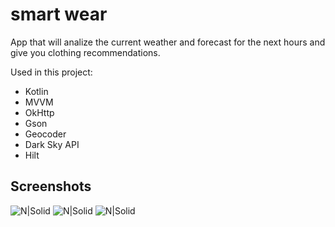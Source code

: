 # smart wear
App that will analize the current weather and forecast for the next hours and give you clothing recommendations.

Used in this project:</br>
  * Kotlin
  * MVVM
  * OkHttp
  * Gson
  * Geocoder
  * Dark Sky API
  * Hilt
  
## Screenshots
![N|Solid](https://github.com/puntogris/what-do-i-wear/blob/master/screenshots/image_1.png)
![N|Solid](https://github.com/puntogris/what-do-i-wear/blob/master/screenshots/image_2.png)
![N|Solid](https://github.com/puntogris/what-do-i-wear/blob/master/screenshots/image_3.png)
